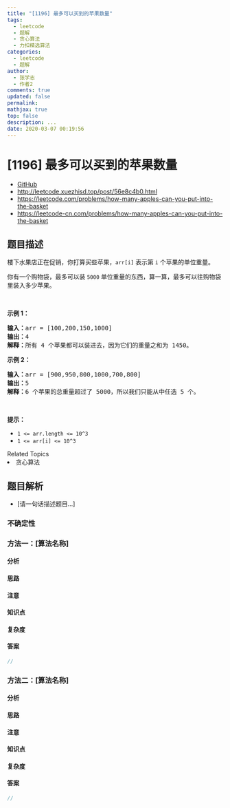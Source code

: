 ```yaml
---
title: "[1196] 最多可以买到的苹果数量"
tags:
  - leetcode
  - 题解
  - 贪心算法
  - 力扣精选算法
categories:
  - leetcode
  - 题解
author:
  - 张学志
  - 作者2
comments: true
updated: false
permalink:
mathjax: true
top: false
description: ...
date: 2020-03-07 00:19:56
---
```



# [1196] 最多可以买到的苹果数量
* [GitHub](https://github.com/algoboy101/LeetCodeCrowdsource/tree/master/_posts/QA/%5B1196%5D%20%E6%9C%80%E5%A4%9A%E5%8F%AF%E4%BB%A5%E4%B9%B0%E5%88%B0%E7%9A%84%E8%8B%B9%E6%9E%9C%E6%95%B0%E9%87%8F.md)
* http://leetcode.xuezhisd.top/post/56e8c4b0.html
* https://leetcode.com/problems/how-many-apples-can-you-put-into-the-basket
* https://leetcode-cn.com/problems/how-many-apples-can-you-put-into-the-basket


## 题目描述

<p>楼下水果店正在促销，你打算买些苹果，<code>arr[i]</code>&nbsp;表示第&nbsp;<code>i</code>&nbsp;个苹果的单位重量。</p>

<p>你有一个购物袋，最多可以装&nbsp;<code>5000</code>&nbsp;单位重量的东西，算一算，最多可以往购物袋里装入多少苹果。</p>

<p>&nbsp;</p>

<p><strong>示例 1：</strong></p>

<pre><strong>输入：</strong>arr = [100,200,150,1000]
<strong>输出：</strong>4
<strong>解释：</strong>所有 4 个苹果都可以装进去，因为它们的重量之和为 1450。
</pre>

<p><strong>示例 2：</strong></p>

<pre><strong>输入：</strong>arr = [900,950,800,1000,700,800]
<strong>输出：</strong>5
<strong>解释：</strong>6 个苹果的总重量超过了 5000，所以我们只能从中任选 5 个。
</pre>

<p>&nbsp;</p>

<p><strong>提示：</strong></p>

<ul>
	<li><code>1 &lt;= arr.length &lt;= 10^3</code></li>
	<li><code>1 &lt;= arr[i] &lt;= 10^3</code></li>
</ul>
<div><div>Related Topics</div><div><li>贪心算法</li></div></div>


## 题目解析
* [请一句话描述题目...]

### 不确定性


### 方法一：[算法名称]

#### 分析

#### 思路

#### 注意

#### 知识点

#### 复杂度

#### 答案

```cpp
//
```


### 方法二：[算法名称]

#### 分析

#### 思路

#### 注意

#### 知识点

#### 复杂度

#### 答案

```cpp
//
```


